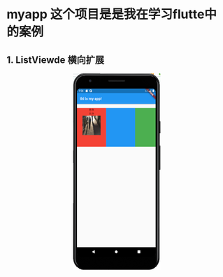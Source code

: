 # myapp 这个项目是是我在学习flutte中的案例
## 1. ListViewde 横向扩展
<div align=center>
<img src="https://github.com/jialiming/my_app/blob/master/doc/img/hlistview.png" width="200" height="450" />
</div>

